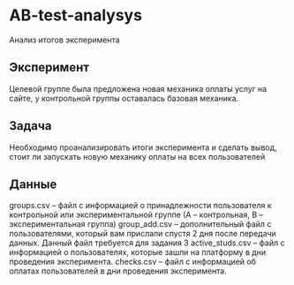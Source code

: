 # AB-test-analysys
Анализ итогов эксперимента

## Эксперимент
Целевой группе была предложена новая механика оплаты услуг на сайте, у контрольной группы оставалась базовая механика.
## Задача
Необходимо проанализировать итоги эксперимента и сделать вывод, стоит ли запускать новую механику оплаты на всех пользователей

## Данные
groups.csv – файл с информацией о принадлежности пользователя к контрольной или экспериментальной группе (А – контрольная, B – экспериментальная группа)
group_add.csv – дополнительный файл с пользователями, который вам прислали спустя 2 дня после передачи данных. Данный файл требуется для задания 3
active_studs.csv – файл с информацией о пользователях, которые зашли на платформу в дни проведения эксперимента.
checks.csv – файл с информацией об оплатах пользователей в дни проведения эксперимента.
